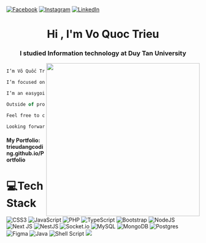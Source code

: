 
[![Facebook](https://img.shields.io/badge/Facebook-%231877F2.svg?logo=Facebook&logoColor=white)](https://facebook.com/https://www.facebook.com/quoctrieu.vo.5458) [![Instagram](https://img.shields.io/badge/Instagram-%23E4405F.svg?logo=Instagram&logoColor=white)](https://instagram.com/https://instagram.com/triuvo_/) [![LinkedIn](https://img.shields.io/badge/LinkedIn-%230077B5.svg?logo=linkedin&logoColor=white)](https://linkedin.com/in/https://www.linkedin.com/in/qu%E1%BB%91c-tri%E1%BB%87u-v%C3%B5-55bb3b310/) 

<h1 align="center">Hi , I'm Vo Quoc Trieu</h1>
<h3 align="center">I studied Information technology at Duy Tan University</h3>
<img align="right"
    src="https://scontent.fdad3-5.fna.fbcdn.net/v/t39.30808-6/247865471_424602709217960_5872870518716804099_n.jpg?_nc_cat=107&ccb=1-7&_nc_sid=a5f93a&_nc_eui2=AeEi3jt-YGhHkGymR99icD-Mm4T3pNp7RbObhPek2ntFs3WeBgqGTCFu8cPH2mXc0G1yK9WvH-HgOLbxX0ZYy_85&_nc_ohc=ECcn5blCUvgQ7kNvgHGhAHP&_nc_ht=scontent.fdad3-5.fna&oh=00_AYDIk-60fWO0gpT2Iza-O40PzACVQnD3aGXqDd6rB7nFaw&oe=66D4A9A0"
    width="400">

```js

I’m Võ Quốc Triệu, but you can call me TriuVo. I’m currently learning and exploring new technologies like Next.js, NestJS, and PostgreSQL. Although I don’t have much practical experience yet, I am very passionate about programming and technology.

I’m focused on learning how to build strong web applications and manage databases. My goal is to become a skilled developer who can contribute to meaningful projects and solve challenging problems.

I’m an easygoing person who is always eager to learn. I believe in continuous personal growth and the importance of working with others. I want to connect with the tech community to share knowledge, learn from others, and grow both personally and professionally.

Outside of programming, I aim to support my family and create a better life for myself. I’m excited to use my skills to make a positive impact and achieve my personal and career goals.

Feel free to connect with me through the social media links above. I look forward to meeting like-minded people, collaborating on interesting projects, and growing in the world of technology.

Looking forward to connecting with you!
```
<h4 link>
  My Portfolio: trieudangcoding.github.io/Portfolio
</h4>



# 💻Tech Stack
![CSS3](https://img.shields.io/badge/css3-%231572B6.svg?style=for-the-badge&logo=css3&logoColor=white) ![JavaScript](https://img.shields.io/badge/javascript-%23323330.svg?style=for-the-badge&logo=javascript&logoColor=%23F7DF1E) ![PHP](https://img.shields.io/badge/php-%23777BB4.svg?style=for-the-badge&logo=php&logoColor=white) ![TypeScript](https://img.shields.io/badge/typescript-%23007ACC.svg?style=for-the-badge&logo=typescript&logoColor=white) ![Bootstrap](https://img.shields.io/badge/bootstrap-%23563D7C.svg?style=for-the-badge&logo=bootstrap&logoColor=white) ![NodeJS](https://img.shields.io/badge/node.js-6DA55F?style=for-the-badge&logo=node.js&logoColor=white) ![Next JS](https://img.shields.io/badge/Next-black?style=for-the-badge&logo=next.js&logoColor=white) ![NestJS](https://img.shields.io/badge/nestjs-%23E0234E.svg?style=for-the-badge&logo=nestjs&logoColor=white) ![Socket.io](https://img.shields.io/badge/Socket.io-black?style=for-the-badge&logo=socket.io&badgeColor=010101) ![MySQL](https://img.shields.io/badge/mysql-%2300f.svg?style=for-the-badge&logo=mysql&logoColor=white) ![MongoDB](https://img.shields.io/badge/MongoDB-%234ea94b.svg?style=for-the-badge&logo=mongodb&logoColor=white) ![Postgres](https://img.shields.io/badge/postgres-%23316192.svg?style=for-the-badge&logo=postgresql&logoColor=white) 	![Figma](https://img.shields.io/badge/figma-%23F24E1E.svg?style=for-the-badge&logo=figma&logoColor=white) ![Java](https://img.shields.io/badge/java-%23ED8B00.svg?style=for-the-badge&logo=java&logoColor=white) ![Shell Script](https://img.shields.io/badge/shell_script-%23121011.svg?style=for-the-badge&logo=gnu-bash&logoColor=white)
[![](https://visitcount.itsvg.in/api?id=triudangcoding&icon=0&color=0)](https://visitcount.itsvg.in)

